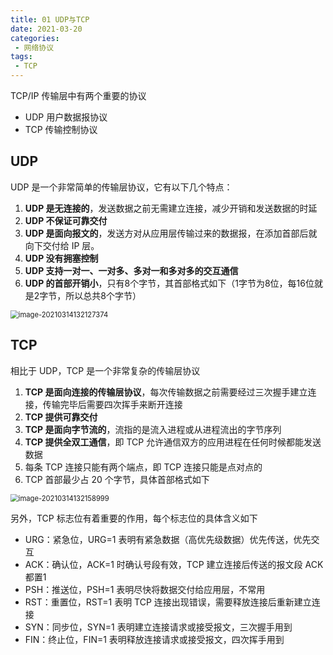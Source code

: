 ```yaml
---
title: 01 UDP与TCP
date: 2021-03-20
categories:
 - 网络协议
tags:
 - TCP
---
```




TCP/IP 传输层中有两个重要的协议

+ UDP 用户数据报协议
+ TCP 传输控制协议



## UDP

UDP 是一个非常简单的传输层协议，它有以下几个特点：

1. **UDP 是无连接的**，发送数据之前无需建立连接，减少开销和发送数据的时延
2. **UDP 不保证可靠交付**
3. **UDP 是面向报文的**，发送方对从应用层传输过来的数据报，在添加首部后就向下交付给 IP 层。
4. **UDP 没有拥塞控制**
5. **UDP 支持一对一、一对多、多对一和多对多的交互通信**
6. **UDP 的首部开销小**，只有8个字节，其首部格式如下（1字节为8位，每16位就是2字节，所以总共8个字节）

<img src="@img/image-20210314132127374.png" alt="image-20210314132127374" style="zoom: 80%;" />



## TCP

相比于 UDP，TCP 是一个非常复杂的传输层协议

1. **TCP 是面向连接的传输层协议**，每次传输数据之前需要经过三次握手建立连接，传输完毕后需要四次挥手来断开连接
2. **TCP 提供可靠交付**
3. **TCP 是面向字节流的**，流指的是流入进程或从进程流出的字节序列
4. **TCP 提供全双工通信**，即 TCP 允许通信双方的应用进程在任何时候都能发送数据
5. 每条 TCP 连接只能有两个端点，即 TCP 连接只能是点对点的
6. TCP 首部最少占 20 个字节，具体首部格式如下

<img src="@img/image-20210314132158999.png" alt="image-20210314132158999" style="zoom:80%;" />

另外，TCP 标志位有着重要的作用，每个标志位的具体含义如下

+ URG：紧急位，URG=1 表明有紧急数据（高优先级数据）优先传送，优先交互
+ ACK：确认位，ACK=1 时确认号段有效，TCP 建立连接后传送的报文段 ACK 都置1
+ PSH：推送位，PSH=1 表明尽快将数据交付给应用层，不常用
+ RST：重置位，RST=1 表明 TCP 连接出现错误，需要释放连接后重新建立连接
+ SYN：同步位，SYN=1 表明建立连接请求或接受报文，三次握手用到
+ FIN：终止位，FIN=1 表明释放连接请求或接受报文，四次挥手用到

